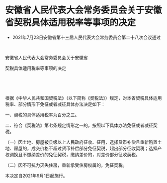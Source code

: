 # 安徽省人民代表大会常务委员会关于安徽省契税具体适用税率等事项的决定

- 2021年7月23日安徽省第十三届人民代表大会常务委员会第二十八次会议通过

<!-- INFO END -->

​

安徽省人民代表大会常务委员会关于安徽省

契税具体适用税率等事项的决定

​

​

根据《中华人民共和国契税法》（以下简称《契税法》）规定，对本省契税具体适用税率、部分情形下免征或者减征具体办法决定如下：

一、契税的具体适用税率为百分之三。

二、符合《契税法》第七条规定情形之一的，按照以下具体办法免征或者减征契税。

（一）因土地、房屋被县级以上人民政府征收、征用，选择货币补偿且重新购置土地、房屋的，成交价格不超过货币补偿部分免征契税，超出部分征收契税；选择产权调换且不缴纳差价的免征契税，缴纳差价的，对差价部分征收契税。

（二）因不可抗力灭失住房，重新承受住房权属的，免征契税。

本决定自2021年9月1日起施行。
